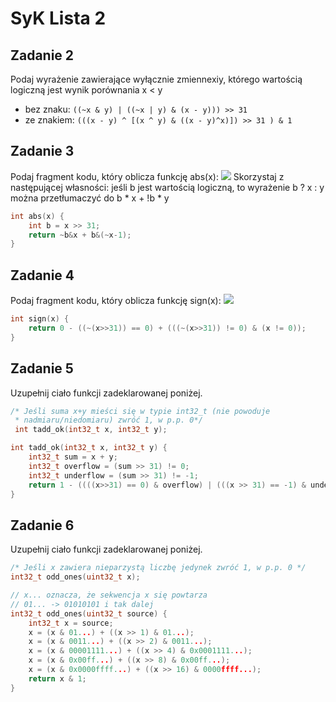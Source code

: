 # SyK Lista 2

## Zadanie 2
Podaj  wyrażenie  zawierające  wyłącznie  zmiennexiy,  którego  wartością  logiczną  jest  wynik porównania x < y
- bez znaku: `((~x & y) | ((~x | y) & (x - y))) >> 31`
- ze znakiem: `(((x - y) ^ [(x ^ y) & ((x - y)^x)]) >> 31 ) & 1`

## Zadanie 3
Podaj fragment kodu, który oblicza funkcję abs(x):
![](https://i.imgur.com/LzQBOXK.png)
Skorzystaj z następującej własności: jeśli b jest wartością logiczną, to wyrażenie b ? x : y można przetłumaczyć do b * x + !b * y
```cpp
int abs(x) {
    int b = x >> 31;
    return ~b&x + b&(~x-1);
}
```

## Zadanie 4
Podaj fragment kodu, który oblicza funkcję sign(x):
![](https://i.imgur.com/8NHpz3q.png)
```cpp
int sign(x) {
    return 0 - ((~(x>>31)) == 0) + (((~(x>>31)) != 0) & (x != 0));
}
```

## Zadanie 5
Uzupełnij ciało funkcji zadeklarowanej poniżej.
```cpp
/* Jeśli suma x+y mieści się w typie int32_t (nie powoduje
 * nadmiaru/niedomiaru) zwróć 1, w p.p. 0*/
 int tadd_ok(int32_t x, int32_t y);
```

```cpp
int tadd_ok(int32_t x, int32_t y) {
    int32_t sum = x + y;
    int32_t overflow = (sum >> 31) != 0;
    int32_t underflow = (sum >> 31) != -1;
    return 1 - ((((x>>31) == 0) & overflow) | (((x >> 31) == -1) & underflow));
}
```

## Zadanie 6
Uzupełnij ciało funkcji zadeklarowanej poniżej.
```cpp
/* Jeśli x zawiera nieparzystą liczbę jedynek zwróć 1, w p.p. 0 */
int32_t odd_ones(uint32_t x);
```

```cpp
// x... oznacza, że sekwencja x się powtarza
// 01... -> 01010101 i tak dalej
int32_t odd_ones(uint32_t source) {
    int32_t x = source;
    x = (x & 01...) + ((x >> 1) & 01...);
    x = (x & 0011...) + ((x >> 2) & 0011...);
    x = (x & 00001111...) + ((x >> 4) & 0x0001111...);
    x = (x & 0x00ff...) + ((x >> 8) & 0x00ff...);
    x = (x & 0x0000ffff...) + ((x >> 16) & 0000ffff...);
    return x & 1;
}
```